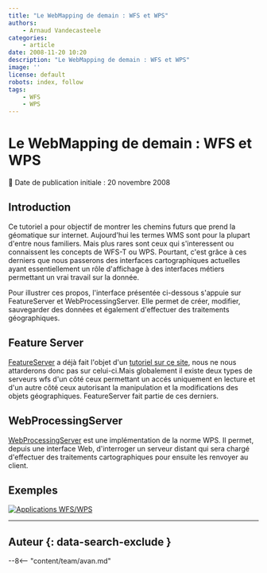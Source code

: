 ```yaml
---
title: "Le WebMapping de demain : WFS et WPS"
authors:
    - Arnaud Vandecasteele
categories:
    - article
date: 2008-11-20 10:20
description: "Le WebMapping de demain : WFS et WPS"
image: ''
license: default
robots: index, follow
tags:
    - WFS
    - WPS
---
```


# Le WebMapping de demain : WFS et WPS

:calendar: Date de publication initiale : 20 novembre 2008

## Introduction

Ce tutoriel a pour objectif de montrer les chemins futurs que prend la géomatique sur internet. Aujourd'hui les termes WMS sont pour la plupart d'entre nous familiers. Mais plus rares sont ceux qui s'interessent ou connaissent les concepts de WFS-T ou WPS. Pourtant, c'est grâce à ces derniers que nous passerons des interfaces cartographiques actuelles ayant essentiellement un rôle d'affichage à des interfaces métiers permettant un vrai travail sur la donnée.

Pour illustrer ces propos, l'interface présentée ci-dessous s'appuie sur FeatureServer et WebProcessingServer. Elle permet de créer, modifier, sauvegarder des données et également d'effectuer des traitements géographiques.

## Feature Server

[FeatureServer](http://featureserver.org/) a déjà fait l'objet d'un [tutoriel sur ce site](/articles/2008/2008-09-20_mettre-en-place-un-serveur-wfs-t), nous ne nous attarderons donc pas sur celui-ci.Mais globalement il existe deux types de serveurs wfs d'un côté ceux permettant un accés uniquement en lecture et d'un autre côté ceux autorisant la manipulation et la modifications des objets géographiques. FeatureServer fait partie de ces derniers.

## WebProcessingServer

[WebProcessingServer](http://code.google.com/p/webprocessingserver/) est une implémentation de la norme WPS. Il permet, depuis une interface Web, d'interroger un serveur distant qui sera chargé d'effectuer des traitements cartographiques pour ensuite les renvoyer au client.

## Exemples

[![Applications WFS/WPS](/sites/default/files/Tuto/img/WFS/wfs_wps.jpg)](http://geotribu.net/applications/wfs_wps/index.htm "Applications WFS/WPS")

----

## Auteur {: data-search-exclude }

--8<-- "content/team/avan.md"
